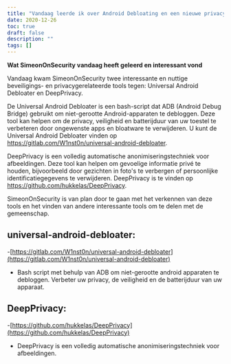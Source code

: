 ```yaml
---
title: "Vandaag leerde ik over Android Debloating en een nieuwe privacy-techniek"
date: 2020-12-26
toc: true
draft: false
description: ""
tags: []
---
```


**Wat SimeonOnSecurity vandaag heeft geleerd en interessant vond**

Vandaag kwam SimeonOnSecurity twee interessante en nuttige beveiligings- en privacygerelateerde tools tegen: Universal Android Debloater en DeepPrivacy.

De Universal Android Debloater is een bash-script dat ADB (Android Debug Bridge) gebruikt om niet-gerootte Android-apparaten te debloggen. Deze tool kan helpen om de privacy, veiligheid en batterijduur van uw toestel te verbeteren door ongewenste apps en bloatware te verwijderen. U kunt de Universal Android Debloater vinden op https://gitlab.com/W1nst0n/universal-android-debloater.

DeepPrivacy is een volledig automatische anonimiseringstechniek voor afbeeldingen. Deze tool kan helpen om gevoelige informatie privé te houden, bijvoorbeeld door gezichten in foto's te verbergen of persoonlijke identificatiegegevens te verwijderen. DeepPrivacy is te vinden op https://github.com/hukkelas/DeepPrivacy.

SimeonOnSecurity is van plan door te gaan met het verkennen van deze tools en het vinden van andere interessante tools om te delen met de gemeenschap.

## universal-android-debloater:
-[https://gitlab.com/W1nst0n/universal-android-debloater](https://gitlab.com/W1nst0n/universal-android-debloater)
- Bash script met behulp van ADB om niet-gerootte android apparaten te debloggen. Verbeter uw privacy, de veiligheid en de batterijduur van uw apparaat.

## DeepPrivacy:
-[https://github.com/hukkelas/DeepPrivacy](https://github.com/hukkelas/DeepPrivacy)
- DeepPrivacy is een volledig automatische anonimiseringstechniek voor afbeeldingen.

